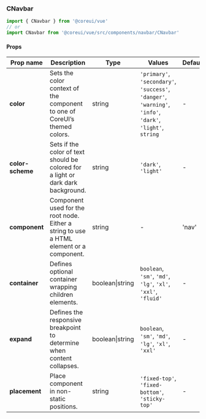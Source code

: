 ### CNavbar

```jsx
import { CNavbar } from '@coreui/vue'
// or
import CNavbar from '@coreui/vue/src/components/navbar/CNavbar'
```

#### Props

| Prop name        | Description                                                                             | Type            | Values                                                                                                    | Default |
| ---------------- | --------------------------------------------------------------------------------------- | --------------- | --------------------------------------------------------------------------------------------------------- | ------- |
| **color**        | Sets the color context of the component to one of CoreUI’s themed colors.               | string          | `'primary'`, `'secondary'`, `'success'`, `'danger'`, `'warning'`, `'info'`, `'dark'`, `'light'`, `string` | -       |
| **color-scheme** | Sets if the color of text should be colored for a light or dark dark background.        | string          | `'dark'`, `'light'`                                                                                       | -       |
| **component**    | Component used for the root node. Either a string to use a HTML element or a component. | string          | -                                                                                                         | 'nav'   |
| **container**    | Defines optional container wrapping children elements.                                  | boolean\|string | `boolean`, `'sm'`, `'md'`, `'lg'`, `'xl'`, `'xxl'`, `'fluid'`                                             | -       |
| **expand**       | Defines the responsive breakpoint to determine when content collapses.                  | boolean\|string | `boolean`, `'sm'`, `'md'`, `'lg'`, `'xl'`, `'xxl'`                                                        | -       |
| **placement**    | Place component in non-static positions.                                                | string          | `'fixed-top'`, `'fixed-bottom'`, `'sticky-top'`                                                           | -       |
